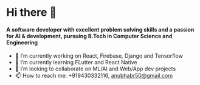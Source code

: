 #  Hi there 👋
#### A software developer with excellent problem solving skills and a passion for AI & development, pursuing B.Tech in Computer Science and Engineering

- 🔭 I’m currently working on React, Firebase, Django and Tensorflow
- 🌱 I’m currently learning FLutter and React Native
- 👯 I’m looking to collaborate on ML/AI and Web/App dev projects
- 📫 How to reach me: +919430332116, anubhabr50@gmail.com



<!--
**codebotx/codebotx** is a ✨ _special_ ✨ repository because its `README.md` (this file) appears on your GitHub profile.

Here are some ideas to get you started:
-->
